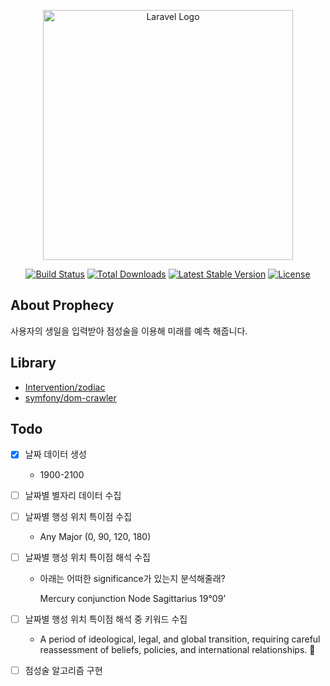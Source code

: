 <p align="center"><a href="https://laravel.com" target="_blank"><img src="https://raw.githubusercontent.com/laravel/art/master/logo-lockup/5%20SVG/2%20CMYK/1%20Full%20Color/laravel-logolockup-cmyk-red.svg" width="400" alt="Laravel Logo"></a></p>

<p align="center">
<a href="https://github.com/laravel/framework/actions"><img src="https://github.com/laravel/framework/workflows/tests/badge.svg" alt="Build Status"></a>
<a href="https://packagist.org/packages/laravel/framework"><img src="https://img.shields.io/packagist/dt/laravel/framework" alt="Total Downloads"></a>
<a href="https://packagist.org/packages/laravel/framework"><img src="https://img.shields.io/packagist/v/laravel/framework" alt="Latest Stable Version"></a>
<a href="https://packagist.org/packages/laravel/framework"><img src="https://img.shields.io/packagist/l/laravel/framework" alt="License"></a>
</p>

## About Prophecy

사용자의 생일을 입력받아 점성술을 이용해 미래를 예측 해줍니다.

## Library

- [Intervention/zodiac](https://github.com/Intervention/zodiac)
- [symfony/dom-crawler](https://github.com/symfony/dom-crawler)

## Todo

- [X] 날짜 데이터 생성
    - 1900-2100
- [ ] 날짜별 별자리 데이터 수집
- [ ] 날짜별 행성 위치 특이점 수집
    - Any Major (0, 90, 120, 180)
- [ ] 날짜별 행성 위치 특이점 해석 수집
    - 아래는 어떠한 significance가 있는지 분석해줄래?

      Mercury conjunction Node
      Sagittarius
      19°09’
- [ ] 날짜별 행성 위치 특이점 해석 중 키워드 수집
    - A period of ideological, legal, and global transition, requiring careful reassessment of beliefs, policies, and
      international relationships. 🚀
- [ ] 점성술 알고리즘 구현


